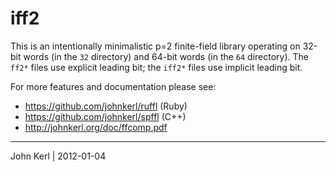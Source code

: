 # iff2

This is an intentionally minimalistic p=2 finite-field library operating on
32-bit words (in the `32` directory) and 64-bit words (in the `64` directory).
The `ff2*` files use explicit leading bit; the `iff2*` files use implicit
leading bit.

For more features and documentation please see:

* https://github.com/johnkerl/ruffl (Ruby)
* https://github.com/johnkerl/spffl (C++)
* http://johnkerl.org/doc/ffcomp.pdf

----------------------------------------------------------------

John Kerl | 2012-01-04
